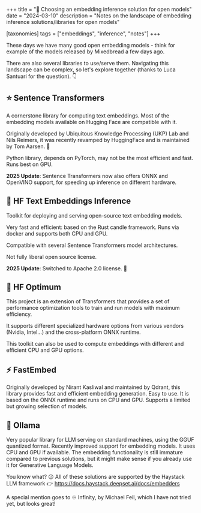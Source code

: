 +++
title = "🧭 Choosing an embedding inference solution for open models"
date = "2024-03-10"
description = "Notes on the landscape of embedding inference solutions/libraries for open models"

[taxonomies]
tags = ["embeddings", "inference", "notes"]
+++

<!-- toc -->

These days we have many good open embedding models - think for example of the models released by Mixedbread a few days ago.

There are also several libraries to use/serve them.
Navigating this landscape can be complex, so let's explore together (thanks to Luca Santuari for the question). 👇

## ⭐ Sentence Transformers
A cornerstone library for computing text embeddings. Most of the embedding models available on Hugging Face are compatible with it.

Originally developed by Ubiquitous Knowledge Processing (UKP) Lab and Nils Reimers, it was recently revamped by HuggingFace and is maintained by Tom Aarsen. 💙

Python library, depends on PyTorch, may not be the most efficient and fast. Runs best on GPU. 

**2025 Update**: Sentence Transformers now also offers ONNX and OpenVINO support, for speeding up inference on different hardware.




## 🚀 HF Text Embeddings Inference
Toolkit for deploying and serving open-source text embedding models.

Very fast and efficient: based on the Rust candle framework. Runs via docker and supports both CPU and GPU.

Compatible with several Sentence Transformers model architectures.

Not fully liberal open source license.

**2025 Update**: Switched to Apache 2.0 license. 🎉



## 🤗 HF Optimum
This project is an extension of Transformers that provides a set of performance optimization tools to train and run models with maximum efficiency.

It supports different specialized hardware options from various vendors (Nvidia, Intel...) and the cross-platform ONNX runtime.

This toolkit can also be used to compute embeddings with different and efficient CPU and GPU options.




## ⚡️ FastEmbed
Originally developed by Nirant Kasliwal and maintained by Qdrant, this library provides fast and efficient embedding generation. Easy to use.
It is based on the ONNX runtime and runs on CPU and GPU. Supports a limited but growing selection of models.


## 🦙 Ollama
Very popular library for LLM serving on standard machines, using the GGUF quantized format.
Recently improved support for embedding models. It uses CPU and GPU if available.
The embedding functionality is still immature compared to previous solutions, but it might make sense if you already use it for Generative Language Models.


You know what? 😉 All of these solutions are supported by the Haystack LLM framework 👉 https://docs.haystack.deepset.ai/docs/embedders


A special mention goes to ♾️ Infinity, by Michael Feil, which I have not tried yet, but looks great!





